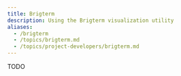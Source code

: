 ```yaml
---
title: Brigterm
description: Using the Brigterm visualization utility
aliases:
  - /brigterm
  - /topics/brigterm.md
  - /topics/project-developers/brigterm.md
---
```


TODO